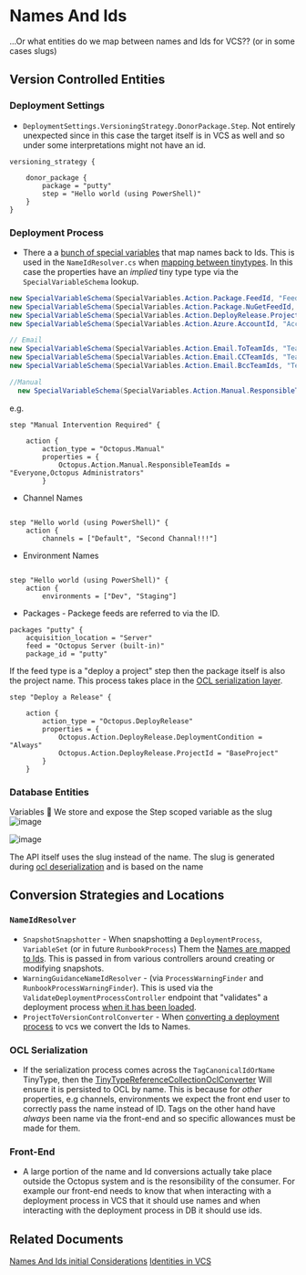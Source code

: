 # Names And Ids
...Or what entities do we map between names and Ids for VCS?? (or in some cases slugs)


## Version Controlled Entities

### Deployment Settings
* `DeploymentSettings.VersioningStrategy.DonorPackage.Step`. Not entirely unexpected since in this case the target itself is in VCS as well and so under some interpretations might not have an id.

```hcl
versioning_strategy {

    donor_package {
        package = "putty"
        step = "Hello world (using PowerShell)"
    }
}
```


### Deployment Process
* There a a [bunch of special variables](https://github.com/OctopusDeploy/OctopusDeploy/blob/master/source/Octopus.Core/Features/DeploymentProcesses/SpecialVariableSchema.cs#L13) that map names back to Ids. This is used in the `NameIdResolver.cs` when [mapping between tinytypes](https://github.com/OctopusDeploy/OctopusDeploy/blob/master/source/Octopus.Core/Features/DeploymentProcesses/NameIdResolver.cs#L157). In this case the properties have an _implied_ tiny type type via the `SpecialVariableSchema` lookup.
```c#
new SpecialVariableSchema(SpecialVariables.Action.Package.FeedId, "Feed", typeof(FeedIdOrName), SpecialVariableType.String),
new SpecialVariableSchema(SpecialVariables.Action.Package.NuGetFeedId, "Feed", typeof(FeedIdOrName), SpecialVariableType.String),
new SpecialVariableSchema(SpecialVariables.Action.DeployRelease.ProjectId, "Project", typeof(ProjectIdOrName), SpecialVariableType.String),
new SpecialVariableSchema(SpecialVariables.Action.Azure.AccountId, "Account", typeof(AccountIdOrName), SpecialVariableType.String),

// Email
new SpecialVariableSchema(SpecialVariables.Action.Email.ToTeamIds, "Team", typeof(TeamIdOrName), SpecialVariableType.CsvString),
new SpecialVariableSchema(SpecialVariables.Action.Email.CCTeamIds, "Team", typeof(TeamIdOrName), SpecialVariableType.CsvString),
new SpecialVariableSchema(SpecialVariables.Action.Email.BccTeamIds, "Team", typeof(TeamIdOrName), SpecialVariableType.CsvString),

//Manual
  new SpecialVariableSchema(SpecialVariables.Action.Manual.ResponsibleTeamIds, "Team", typeof(TeamIdOrName), SpecialVariableType.CsvString),
```
e.g.
```hcl
step "Manual Intervention Required" {

    action {
        action_type = "Octopus.Manual"
        properties = {
            Octopus.Action.Manual.ResponsibleTeamIds = "Everyone,Octopus Administrators"
        }
```


* Channel Names
```hcl

step "Hello world (using PowerShell)" {
    action {
        channels = ["Default", "Second Channal!!!"]
```

* Environment Names
```hcl

step "Hello world (using PowerShell)" {
    action {
        environments = ["Dev", "Staging"]
```
        

* Packages - Packege feeds are referred to via the ID.
```hcl
packages "putty" {
    acquisition_location = "Server"
    feed = "Octopus Server (built-in)"
    package_id = "putty"
```

If the feed type is a "deploy a project" step then the package itself is also the project name. This process takes place in the [OCL serialization layer](https://github.com/OctopusDeploy/OctopusDeploy/blob/e641389b25df8c8c6c684149426eb82167075b26/source/Octopus.Core/Serialization/Ocl/OclConverters/DeploymentActionOclConverter.cs#L161).
```hcl
step "Deploy a Release" {

    action {
        action_type = "Octopus.DeployRelease"
        properties = {
            Octopus.Action.DeployRelease.DeploymentCondition = "Always"
            Octopus.Action.DeployRelease.ProjectId = "BaseProject"
        }
    }
```

### Database Entities
Variables
🐌 We store and expose the Step scoped variable as the slug
![image](https://user-images.githubusercontent.com/1830666/135007500-d33827af-eb5b-4d7b-ac7a-a293d4ec54c0.png)

![image](https://user-images.githubusercontent.com/1830666/135007590-80db8656-ef05-4288-b45e-48db9651bcbe.png)

The API itself uses the slug instead of the name. The slug is generated during [ocl deserialization](https://github.com/OctopusDeploy/OctopusDeploy/blob/e641389b25df8c8c6c684149426eb82167075b26/source/Octopus.Core/Serialization/Ocl/OclConverters/DeploymentActionOclConverter.cs#L171) and is based on the name

## Conversion Strategies and Locations

### `NameIdResolver`
* `SnapshotSnapshotter` - When snapshotting a `DeploymentProcess`, `VariableSet` (or in future `RunbookProcess`) Them the [Names are mapped to Ids](https://github.com/OctopusDeploy/OctopusDeploy/blob/c6b4737add2dc8e740e8f658122d6e3263744f82/source/Octopus.Core/Features/SnapshotSnapshotter.cs#L141). This is passed in from various controllers around creating or modifying snapshots.
* `WarningGuidanceNameIdResolver` - (via `ProcessWarningFinder` and `RunbookProcessWarningFinder`). This is used via the `ValidateDeploymentProcessController` endpoint that "validates" a deployment process [when it has been loaded](https://github.com/OctopusDeploy/OctopusDeploy/blob/27651b587bcb62455fe4f47e46368a77af0edd26/newportal/app/areas/projects/components/Process/ProcessStepsLayout.tsx#L259).
* `ProjectToVersionControlConverter` - When [converting a deployment process](https://github.com/OctopusDeploy/OctopusDeploy/blob/a033f6b5703f1aed50fa69131fa7eed2cef50747/source/Octopus.Server/Web/Api/Actions/Projects/ProjectToVersionControlConverter.cs#L170) to vcs we convert the Ids to Names.

### OCL Serialization
* If the serialization process comes across the `TagCanonicalIdOrName` TinyType, then the [TinyTypeReferenceCollectionOclConverter](https://github.com/OctopusDeploy/OctopusDeploy/blob/ef55c3172b84a4d46a2dc6c2a5959e295275afed/source/Octopus.Core/Serialization/Ocl/OclConverters/TinyTypeReferenceCollectionOclConverter.cs#L21) Will ensure it is persisted to OCL by name. This is because for _other_ properties, e.g channels, environments we expect the front end user to correctly pass the name instead of ID. Tags on the other hand have _always_ been name via the front-end and so specific allowances must be made for them.

### Front-End
* A large portion of the name and Id conversions actually take place outside the Octopus system and is the resonsibility of the consumer. For example our front-end needs to know that when interacting with a deployment process in VCS that it should use names and when interacting with the deployment process in DB it should use ids.

## Related Documents
[Names And Ids initial Considerations](https://github.com/OctopusDeploy/Architecture/blob/main/OctopusServer/ConfigAsCode/NamesOrIds.md)
[Identities in VCS](https://docs.google.com/document/d/1dhfM6YFDJ2X_Oqg9ozMb4M9kp0CO2X2hYMESTBONJPk/edit)
